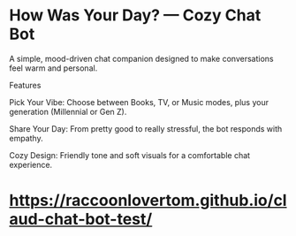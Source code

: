 
# How Was Your Day? — Cozy Chat Bot

A simple, mood-driven chat companion designed to make conversations feel warm and personal.

Features

Pick Your Vibe: Choose between Books, TV, or Music modes, plus your generation (Millennial or Gen Z).

Share Your Day: From pretty good to really stressful, the bot responds with empathy.

Cozy Design: Friendly tone and soft visuals for a comfortable chat experience.
# https://raccoonlovertom.github.io/claud-chat-bot-test/
